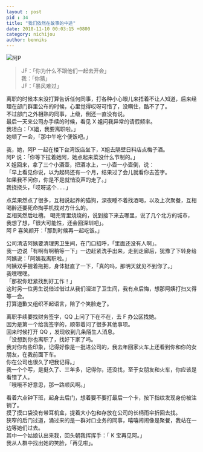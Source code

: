 ```yaml
---
layout : post
pid : 34
title: "我们依然在故事的中途"
date: 2018-11-10 00:03:15 +0800
category: nichijou
author: benniks
---
```


![阿P](https://ws4.sinaimg.cn/large/006tNbRwgy1fx2egr026tj30tc0dqmxw.jpg)


> JF：「你为什么不跟他们一起去开会」  
> 我：「你猜」  
> JF：「暴风难过」  


离职的时候本来没打算告诉任何同事，打各种小心眼儿来捂着不让人知道，后来经理在部门群里公布的时候，心里觉得哎呀可惜了，没瞒住，酷不了了。  
不过部门之外相熟的同事，上级，倒还一直没有说。  
最后一天来公司办手续的时候，看见 X 姐问我异常的请假频率。  
我坦白：「X姐，我要离职啦。」  
她顿了一会，「那中午吃个便饭吧。」  

我，她，阿P 一起在楼下台湾饭店坐下，X姐去隔壁日料店点梅子酒。  
阿P 说：「你等下拉着她阿，她点起来菜没什么节制的。」  
X 姐回来，拿了三个小酒壶，把酒冰上，一小壶一小壶倒，说：  
「早上看见你说，以为起码还有一个月，结果过了会儿就看你去签字。  
  如果我不问你，你是不是就悄没声的走了。」  
我挠挠头，「哎呀这个……」  

点菜果然点了很多，互相说起养的猫狗，深夜睡不着找酒喝，以及上次聚餐，互相喝醉还要死命掏手机找对方什么的。  
互相笑然后吐槽。
喝完胃里烧烧的，说到接下来去哪里，说了几个北方的城市，我想了想，「很大可能性，还会回深圳吧」。  
阿 P 喜笑颜开：「那到时候再一起吃饭。」  


公司清洁阿姨要清理男卫生间，在门口招呼，「里面还没有人啊」。  
我一边说「有啊有啊稍等一下」一边赶紧洗手出来，走到走廊后，犹豫了下转身给阿姨说：「阿姨我离职啦。」  
阿姨双手握着拖把，身体挺直了一下，「真的吗，那明天就见不到你了。」  
我嘿嘿嘿。  
「那祝你赶紧找到好工作！」  
这时另一位男生说借过借过从我们溜进了卫生间，我有点后悔，想那阿姨打扫又得等一会。  
打算道歉又组织不起语言，陪了个笑脸走了。  


离职手续要找财务签字，QQ 上问了下在不在，去 F 办公区找她。  
因为是第一个给我签字的，顺带着问了很多其他事项。  
回来时候打开 QQ ，发现收到几条陌生人消息。  
「没想到你也离职了，找好下家了吗。  
  我对你有些印象，记得好像是一批进公司的，我去年回家火车上还看到你和你的女朋友，在我前面下车。  
  你在公司也很久了吧我记得。」  
我一个个写，是挺久了、三年多，记得你，还没找，至于女朋友和火车，你应该是看错了人。  
「哦哦不好意思，那一路顺风啊。」  


看着六点钟下班，起身去后门，想着要不要打最后一个卡，按下指纹发现身份被注销了。  
摸了摸口袋没有带耳机盒，提着大小包和存放在公司的长柄雨伞折回去找。  
狭窄的后门过道，涌过来的是一群对口业务的同事，嘻嘻闹闹像是聚餐，我站在一边等她们过去。  
其中一个姑娘认出来我，回头朝我挥挥手：「 K 宝再见阿。」  
我从人群中找出她的笑脸，「再见啦」。
